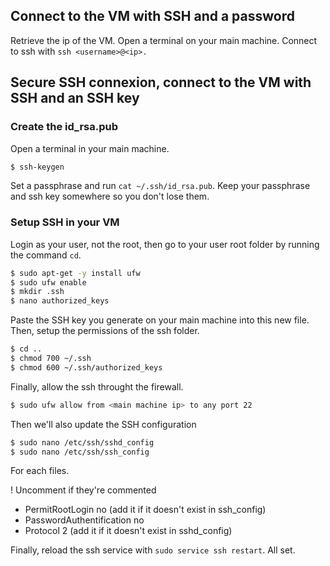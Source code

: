 
## Connect to the VM with SSH and a password

Retrieve the ip of the VM.
Open a terminal on your main machine.
Connect to ssh with `ssh <username>@<ip>.`

## Secure SSH connexion, connect to the VM with SSH and an SSH key

### Create the id_rsa.pub

Open a terminal in your main machine.

```bash
$ ssh-keygen
```

Set a passphrase and run `cat ~/.ssh/id_rsa.pub`.
Keep your passphrase and ssh key somewhere so you don't lose them.

### Setup SSH in your VM

Login as your user, not the root, then go to your user root folder by running the command `cd`.

```bash
$ sudo apt-get -y install ufw
$ sudo ufw enable
$ mkdir .ssh
$ nano authorized_keys
```

Paste the SSH key you generate on your main machine into this new file.
Then, setup the permissions of the ssh folder.

```bash
$ cd ..
$ chmod 700 ~/.ssh
$ chmod 600 ~/.ssh/authorized_keys
```

Finally, allow the ssh throught the firewall.

```bash
$ sudo ufw allow from <main machine ip> to any port 22
```

Then we'll also update the SSH configuration

```bash
$ sudo nano /etc/ssh/sshd_config
$ sudo nano /etc/ssh/ssh_config
```

For each files.

! Uncomment if they're commented
- PermitRootLogin no (add it if it doesn't exist in ssh_config)
- PasswordAuthentification no
- Protocol 2 (add it if it doesn't exist in sshd_config)

Finally, reload the ssh service with `sudo service ssh restart`.
All set.
